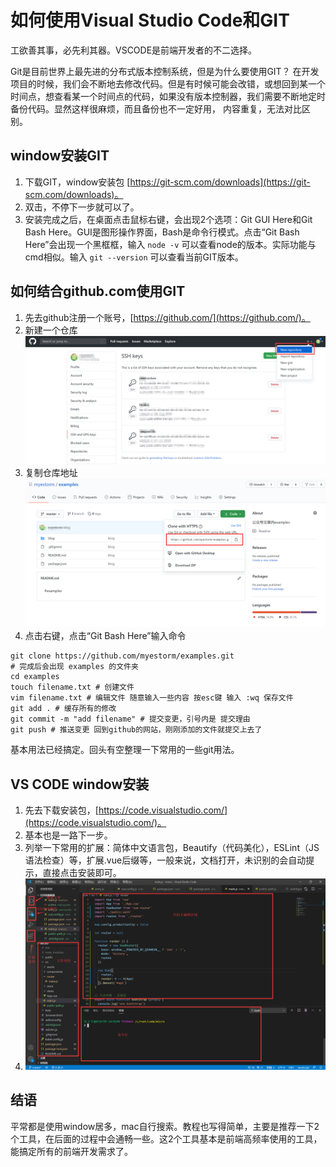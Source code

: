 # 如何使用Visual Studio Code和GIT

工欲善其事，必先利其器。VSCODE是前端开发者的不二选择。


Git是目前世界上最先进的分布式版本控制系统，但是为什么要使用GIT？
在开发项目的时候，我们会不断地去修改代码。但是有时候可能会改错，或想回到某一个时间点，想查看某一个时间点的代码，如果没有版本控制器，我们需要不断地定时备份代码。显然这样很麻烦，而且备份也不一定好用， 内容重复，无法对比区别。


## window安装GIT

1. 下载GIT，window安装包 [https://git-scm.com/downloads](https://git-scm.com/downloads)。
1. 双击，不停下一步就可以了。
1. 安装完成之后，在桌面点击鼠标右键，会出现2个选项：Git GUI Here和Git Bash Here。GUI是图形操作界面，Bash是命令行模式。点击“Git Bash Here”会出现一个黑框框，输入 `node -v` 可以查看node的版本。实际功能与cmd相似。输入 `git --version` 可以查看当前GIT版本。



## 如何结合github.com使用GIT

1. 先去github注册一个账号，[https://github.com/](https://github.com/)。
1. 新建一个仓库![1.png](7/1.png)
1. 复制仓库地址![2.png](7/2.png)
1. 点击右键，点击“Git Bash Here”输入命令
```shell
git clone https://github.com/myestorm/examples.git
# 完成后会出现 examples 的文件夹
cd examples
touch filename.txt # 创建文件
vim filename.txt # 编辑文件 随意输入一些内容 按esc键 输入 :wq 保存文件
git add . # 缓存所有的修改
git commit -m "add filename" # 提交变更，引号内是 提交理由
git push # 推送变更 回到github的网站，刚刚添加的文件就提交上去了
```
基本用法已经搞定。回头有空整理一下常用的一些git用法。


## VS CODE window安装

1. 先去下载安装包，[https://code.visualstudio.com/](https://code.visualstudio.com/)。
1. 基本也是一路下一步。
1. 列举一下常用的扩展：简体中文语言包，Beautify（代码美化），ESLint（JS语法检查）等，扩展.vue后缀等，一般来说，文档打开，未识别的会自动提示，直接点击安装即可。
1. ![3.png](7/3.png)



## 结语
平常都是使用window居多，mac自行搜索。教程也写得简单，主要是推荐一下2个工具，在后面的过程中会通畅一些。这2个工具基本是前端高频率使用的工具，能搞定所有的前端开发需求了。
